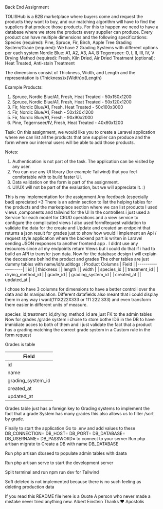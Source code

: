 Back End Assignment

TOLISHub is a B2B marketplace where buyers come and request the products they
want to buy, and our matching algorithm will have to find the suppliers that produce
those products. For this to happen we need to have a database where we store the
products every supplier can produce.
Every product can have multiple dimensions and the following specifications:
Species (required): Pine, Spruce, Fir, Birch, Apple Tree
Grading System/Grade (required): We have 2 Grading Systems with different
options per each system
Nordic Blue: A1, A2, A3, A4, B
Tegernseer: O, I, II, III, IV, V
Drying Method (required): Fresh, Kiln Dried, Air Dried
Treatment (optional): Heat Treated, Anti-stain Treatment

The dimensions consist of Thickness, Width, and Length and the representation is
{Thickness}x{Width}x{Length}

Example Products:
1. Spruce, Nordic Blue/A1, Fresh, Heat Treated - 50x150x1200
2. Spruce, Nordic Blue/A1, Fresh, Heat Treated - 50x120x1200
3. Fir, Nordic Blue/A1, Fresh, Heat Treated - 50x100x3000
4. Fir, Nordic Blue/A1, Fresh - 50x120x1200
5. Fir, Nordic Blue/A1, Fresh - 90x90x2000
6. Pine, Tegernseer/IV, Fresh, Heat Treated - 40x90x1200

Task:
On this assignment, we would like you to create a Laravel application where we can list
all the products that one supplier can produce and the form where our internal users will
be able to add those products.

Notes:
1. Authentication is not part of the task. The application can be visited by any user.
2. You can use any UI library (for example Tailwind) that you feel comfortable with to
build faster UI.
3. Data validation on the form is part of the assignment.
4. UI/UX will not be part of the evaluation, but we will appreciate it. :)




This is my implementation for the assignment 
Any feedback (especially bad) apreciated <3 
There is an admin section to list the helping tables for the products
and the marketplace section where we can list products 
I used views ,components and tailwind for the UI 
In the controllers i just used a Service for each model for CRUD operations 
and a view service to configure the complicated views
I also used formRequest validation to validate the data for the create and Update 
and created an endpoint that returns a json result for grades 
just to show how would i implement an Api / request style application where the backend part is writen in 
Laravel sending JSON responses to another frontend app .
I didnt use any resources since all my endpoints return Views but i could do that if i had 
to build an API to transfer json data.
Now for the database design i will explain the deccesions behind the product and grades
The other tables are just dummy tables with name/id/auditlogs : 
Product Columns 
| Field             |
|-------------------|
| id                |
| thickness         |
| length            |
| width             |
| species_id        |
| treatment_id      |
| drying_method_id  |
| grade_id          |
| grading_system_id |
| created_at        |
| updated_at        |

I chose to have 3 columns for dimensions to have a better controll over the data and its manipulation. 
Different datafields also meant that i could display them in any way i want(111X222X333 or 111 222 333) and even transform them easier in different units of measure.

species_id,treatment_id,drying_method_id are just FK to the admin tables 
 Now for grades /grade system i chose to store bothe IDS in the DB to have immidiate acces to both of them 
 and i just validate the fact that a product has a grading matching the correct grade system in a Custom rule in the form request

Grades is table 


| Field             |
|-------------------|
| id                |
| name              |
| grading_system_id |
| created_at        |
| updated_at        |

Grades table just has a foreign key to Grading systems to implement the fact that a grade System has many grades 
this also allows us to filter /sort by grade.

Finally to start the application 
Go to .env and add values to these 
 DB_CONNECTION=
 DB_HOST=
 DB_PORT=
 DB_DATABASE=
 DB_USERNAME=
 DB_PASSWORD=
 to connect to your server 
Run php artisan migrate to Create a DB with name DB_DATABASE 

Run php artisan db:seed to populate admin tables with daata

Run php artisan serve to start the development server 

Split terminal and run npm run dev for Tailwind

Soft deleted is not implemented because 
there is no such feeling as deleting production data

If you read this README file
here is a Quote 
A person who never made a mistake never tried anything new.  Albert Einstein
Thanks ❤️ 
Apostolis 